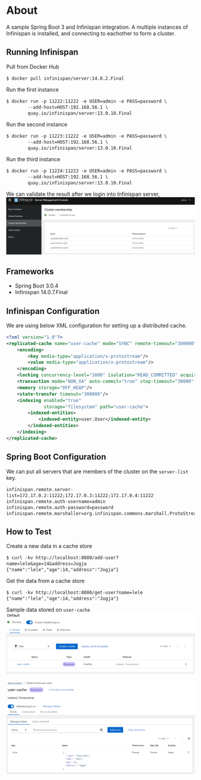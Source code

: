 # About
A sample Spring Boot 3 and Infinispan integration. A multiple instances of Infinispan is installed, and connecting to eachother to form a cluster.

## Running Infinispan
Pull from Docker Hub
```
$ docker pull infinispan/server:14.0.2.Final
```

Run the first instance
```
$ docker run -p 11222:11222 -e USER=admin -e PASS=password \
        --add-host=HOST:192.168.56.1 \ 
        quay.io/infinispan/server:13.0.10.Final
```

Run the second instance
```
$ docker run -p 11223:11222 -e USER=admin -e PASS=password \
        --add-host=HOST:192.168.56.1 \ 
        quay.io/infinispan/server:13.0.10.Final
```

Run the third instance
```
$ docker run -p 11224:11222 -e USER=admin -e PASS=password \
        --add-host=HOST:192.168.56.1 \ 
        quay.io/infinispan/server:13.0.10.Final
```

We can validate the result after we login into Infinispan server,
![infinispan-cluster-membership](images/infinispan-server.png)

## Frameworks
- Spring Boot 3.0.4
- Infinispan 14.0.7.Final

## Infinispan Configuration
We are using below XML configuration for setting up a distributed cache.
```xml
<?xml version="1.0"?>
<replicated-cache name="user-cache" mode="SYNC" remote-timeout="300000" statistics="true">
    <encoding>
        <key media-type="application/x-protostream"/>
        <value media-type="application/x-protostream"/>
    </encoding>
    <locking concurrency-level="1000" isolation="READ_COMMITTED" acquire-timeout="60000" striping="false"/>
    <transaction mode="NON_XA" auto-commit="true" stop-timeout="30000" locking="PESSIMISTIC" reaper-interval="30000" complete-timeout="60000" notifications="true" transaction-manager-lookup="org.infinispan.transaction.lookup.GenericTransactionManagerLookup"/>
    <memory storage="OFF_HEAP"/>
    <state-transfer timeout="300000"/>
    <indexing enabled="true"
              storage="filesystem" path="user-cache">
        <indexed-entities>
            <indexed-entity>user.User</indexed-entity>
        </indexed-entities>
    </indexing>
</replicated-cache>
```

## Spring Boot Configuration
We can put all servers that are members of the cluster on the `server-list` key.
```properties
infinispan.remote.server-list=172.17.0.2:11222;172.17.0.3:11222;172.17.0.4:11222
infinispan.remote.auth-username=admin
infinispan.remote.auth-password=password
infinispan.remote.marshaller=org.infinispan.commons.marshall.ProtoStreamMarshaller
```

## How to Test
Create a new data in a cache store
```
$ curl -kv http://localhost:8080/add-user?name=lele&age=14&address=Jogja
{"name":"lele","age":14,"address":"Jogja"} 
```

Get the data from a cache store
```
$ curl -kv http://localhost:8080/get-user?name=lele
{"name":"lele","age":14,"address":"Jogja"} 
```

Sample data stored on `user-cache`
![user-cache-explorer](images/datagrid13.png)

![user-cache-explorer](images/datagrid13-detail.png)